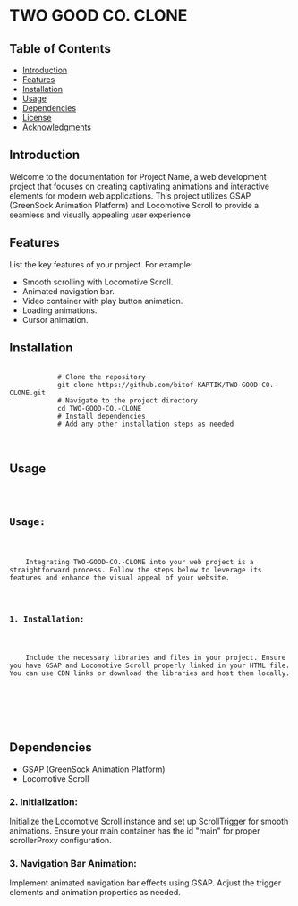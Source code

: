 <h1>TWO GOOD CO. CLONE</h1>
    <h2>Table of Contents</h2>
    <ul>
        <li><a href="#introduction">Introduction</a></li>
        <li><a href="#features">Features</a></li>
        <li><a href="#installation">Installation</a></li>
        <li><a href="#usage">Usage</a></li>
        <li><a href="#dependencies">Dependencies</a></li>
        <li><a href="#license">License</a></li>
        <li><a href="#acknowledgments">Acknowledgments</a></li>
    </ul>
    <h2 id="introduction">Introduction</h2>
    <p>Welcome to the documentation for Project Name, a web development project that focuses on creating captivating animations and interactive elements for modern web applications. This project utilizes GSAP (GreenSock Animation Platform) and Locomotive Scroll to provide a seamless and visually appealing user experience</p>
    <h2 id="features">Features</h2>
    <p>List the key features of your project. For example:</p>
    <ul>
        <li>Smooth scrolling with Locomotive Scroll.</li>
        <li>Animated navigation bar.</li>
        <li>Video container with play button animation.</li>
        <li>Loading animations.</li>
        <li>Cursor animation.</li>
    </ul>
    <h2 id="installation">Installation</h2>
    <pre>
        <code>
            # Clone the repository
            git clone https://github.com/bitof-KARTIK/TWO-GOOD-CO.-CLONE.git
            # Navigate to the project directory
            cd TWO-GOOD-CO.-CLONE
            # Install dependencies
            # Add any other installation steps as needed
        </code>
    </pre>
    <h2 id="usage">Usage</h2>
    <pre>
        <code>
           <h2>Usage:</h2>
<p>
    Integrating TWO-GOOD-CO.-CLONE into your web project is a straightforward process. Follow the steps below to leverage its features and enhance the visual appeal of your website.
</p>

<h3>1. Installation:</h3>
<p>
    Include the necessary libraries and files in your project. Ensure you have GSAP and Locomotive Scroll properly linked in your HTML file. You can use CDN links or download the libraries and host them locally.
</p>
<script src="https://unpkg.com/gsap@3.9.0/dist/gsap.min.js"></script>
<script src="https://cdn.jsdelivr.net/npm/locomotive-scroll@4.0.0/dist/locomotive-scroll.min.js"></script>
        </code>
    </pre>
    <h2 id="dependencies">Dependencies</h2>
    <ul>
        <li>GSAP (GreenSock Animation Platform)</li>
        <li>Locomotive Scroll</li>
    </ul>
<h3>2. Initialization:</h3>
<p>
    Initialize the Locomotive Scroll instance and set up ScrollTrigger for smooth animations. Ensure your main container has the id "main" for proper scrollerProxy configuration.
</p>
<script>
    function locomotiveAnimations() {
        gsap.registerPlugin(ScrollTrigger);
        const locoScroll = new LocomotiveScroll({
            el: document.querySelector("#main"),
            smooth: true
        });
        ScrollTrigger.addEventListener("refresh", () => locoScroll.update());
        ScrollTrigger.refresh();
    }
    locomotiveAnimations();
</script>
<h3>3. Navigation Bar Animation:</h3>
<p>
    Implement animated navigation bar effects using GSAP. Adjust the trigger elements and animation properties as needed.
</p>
<!-- Add this script after initializing LocomotiveScroll -->
<script>
    function navbarAnimation() {
        gsap.to("#nav-part1 svg", {
            transform: "translateY(-100%)",
            scrollTrigger: {
                trigger: "#page1",
                scroller: "#main",
                start: "top 0%",
                end: "top -5%",
                scrub: true
            }
        });
    }
    navbarAnimation();
</script>

